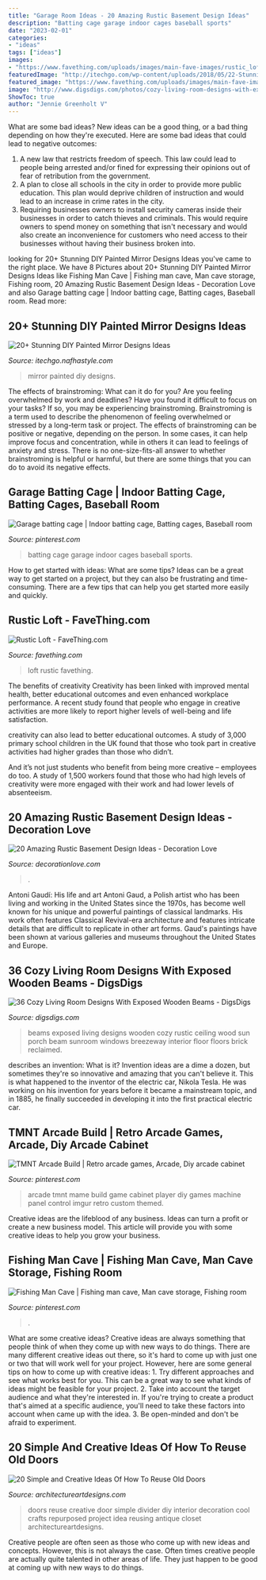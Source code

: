 ```yaml
---
title: "Garage Room Ideas - 20 Amazing Rustic Basement Design Ideas"
description: "Batting cage garage indoor cages baseball sports"
date: "2023-02-01"
categories:
- "ideas"
tags: ["ideas"]
images:
- "https://www.favething.com/uploads/images/main-fave-images/rustic_loft-1.jpg"
featuredImage: "http://itechgo.com/wp-content/uploads/2018/05/22-Stunning-DIY-Painted-Mirror-Designs-Ideas-12-001.jpg"
featured_image: "https://www.favething.com/uploads/images/main-fave-images/rustic_loft-1.jpg"
image: "http://www.digsdigs.com/photos/cozy-living-room-designs-with-exposed-wooden-beams-17-554x795.jpg"
ShowToc: true
author: "Jennie Greenholt V"
---
```



What are some bad ideas?
New ideas can be a good thing, or a bad thing depending on how they're executed. Here are some bad ideas that could lead to negative outcomes: 
1. A new law that restricts freedom of speech. This law could lead to people being arrested and/or fined for expressing their opinions out of fear of retribution from the government. 
2. A plan to close all schools in the city in order to provide more public education. This plan would deprive children of instruction and would lead to an increase in crime rates in the city. 
3. Requiring businesses owners to install security cameras inside their businesses in order to catch thieves and criminals. This would require owners to spend money on something that isn't necessary and would also create an inconvenience for customers who need access to their businesses without having their business broken into. 

	

		
looking for 20+ Stunning DIY Painted Mirror Designs Ideas you've came to the right place. We have 8 Pictures about 20+ Stunning DIY Painted Mirror Designs Ideas like Fishing Man Cave | Fishing man cave, Man cave storage, Fishing room, 20 Amazing Rustic Basement Design Ideas - Decoration Love and also Garage batting cage | Indoor batting cage, Batting cages, Baseball room. Read more:
		
    
## 20+ Stunning DIY Painted Mirror Designs Ideas

<img loading=lazy src="http://itechgo.com/wp-content/uploads/2018/05/22-Stunning-DIY-Painted-Mirror-Designs-Ideas-12-001.jpg" onerror="this.onerror=null;this.src='https://tse4.mm.bing.net/th?id=OIP.8XCjvK4BykN9B5GNSHB_RgHaJX&amp;pid=15.1';" alt="20+ Stunning DIY Painted Mirror Designs Ideas">

_Source: itechgo.nafhastyle.com_

>mirror painted diy designs. 

	

The effects of brainstroming: What can it do for you?
Are you feeling overwhelmed by work and deadlines? Have you found it difficult to focus on your tasks? If so, you may be experiencing brainstroming. Brainstroming is a term used to describe the phenomenon of feeling overwhelmed or stressed by a long-term task or project. The effects of brainstroming can be positive or negative, depending on the person. In some cases, it can help improve focus and concentration, while in others it can lead to feelings of anxiety and stress. There is no one-size-fits-all answer to whether brainstroming is helpful or harmful, but there are some things that you can do to avoid its negative effects.

    
## Garage Batting Cage | Indoor Batting Cage, Batting Cages, Baseball Room

<img loading=lazy src="https://i.pinimg.com/736x/29/c0/5f/29c05fbde294c38d92785574761bb3a0.jpg" onerror="this.onerror=null;this.src='https://tse2.mm.bing.net/th?id=OIP.9QI6GM-cmGWS3vteQJgl2QHaKw&amp;pid=15.1';" alt="Garage batting cage | Indoor batting cage, Batting cages, Baseball room">

_Source: pinterest.com_

>batting cage garage indoor cages baseball sports. 

	

How to get started with ideas: What are some tips?
Ideas can be a great way to get started on a project, but they can also be frustrating and time-consuming. There are a few tips that can help you get started more easily and quickly.

    
## Rustic Loft - FaveThing.com

<img loading=lazy src="https://www.favething.com/uploads/images/main-fave-images/rustic_loft-1.jpg" onerror="this.onerror=null;this.src='https://tse4.mm.bing.net/th?id=OIP.eCdj4JOXrkta1yv6kbnVoAHaK7&amp;pid=15.1';" alt="Rustic Loft - FaveThing.com">

_Source: favething.com_

>loft rustic favething. 

	

The benefits of creativity
Creativity has been linked with improved mental health, better educational outcomes and even enhanced workplace performance.
A recent study found that people who engage in creative activities are more likely to report higher levels of well-being and life satisfaction.

 creativity can also lead to better educational outcomes. A study of 3,000 primary school children in the UK found that those who took part in creative activities had higher grades than those who didn’t.

And it’s not just students who benefit from being more creative – employees do too. A study of 1,500 workers found that those who had high levels of creativity were more engaged with their work and had lower levels of absenteeism.

    
## 20 Amazing Rustic Basement Design Ideas - Decoration Love

<img loading=lazy src="https://www.decorationlove.com/wp-content/uploads/2016/06/Vintage-Rustic-Basement-Design.jpg" onerror="this.onerror=null;this.src='https://tse3.mm.bing.net/th?id=OIP.pcpD1RZUk6Vzo1kl4GV7sgHaLH&amp;pid=15.1';" alt="20 Amazing Rustic Basement Design Ideas - Decoration Love">

_Source: decorationlove.com_

>. 

	

Antoni Gaudí: His life and art
Antoni Gaud, a Polish artist who has been living and working in the United States since the 1970s, has become well known for his unique and powerful paintings of classical landmarks. His work often features Classical Revival-era architecture and features intricate details that are difficult to replicate in other art forms. Gaud's paintings have been shown at various galleries and museums throughout the United States and Europe.

    
## 36 Cozy Living Room Designs With Exposed Wooden Beams - DigsDigs

<img loading=lazy src="http://www.digsdigs.com/photos/cozy-living-room-designs-with-exposed-wooden-beams-17-554x795.jpg" onerror="this.onerror=null;this.src='https://tse1.mm.bing.net/th?id=OIP.7bfRPetPypwNW2wuzX5hLgHaKo&amp;pid=15.1';" alt="36 Cozy Living Room Designs With Exposed Wooden Beams - DigsDigs">

_Source: digsdigs.com_

>beams exposed living designs wooden cozy rustic ceiling wood sun porch beam sunroom windows breezeway interior floor floors brick reclaimed. 

	

describes an invention: What is it?
Invention ideas are a dime a dozen, but sometimes they're so innovative and amazing that you can't believe it. This is what happened to the inventor of the electric car, Nikola Tesla. He was working on his invention for years before it became a mainstream topic, and in 1885, he finally succeeded in developing it into the first practical electric car.

    
## TMNT Arcade Build | Retro Arcade Games, Arcade, Diy Arcade Cabinet

<img loading=lazy src="https://i.pinimg.com/736x/cf/a4/db/cfa4db882c36d0b37739f9d76ea5147f.jpg" onerror="this.onerror=null;this.src='https://tse4.mm.bing.net/th?id=OIP.VRTqjCMsbx7u_37kal1shgHaJ3&amp;pid=15.1';" alt="TMNT Arcade Build | Retro arcade games, Arcade, Diy arcade cabinet">

_Source: pinterest.com_

>arcade tmnt mame build game cabinet player diy games machine panel control imgur retro custom themed. 

	

Creative ideas are the lifeblood of any business. Ideas can turn a profit or create a new business model. This article will provide you with some creative ideas to help you grow your business.

    
## Fishing Man Cave | Fishing Man Cave, Man Cave Storage, Fishing Room

<img loading=lazy src="https://i.pinimg.com/736x/c0/ba/8c/c0ba8c9da4678fa4a667874b37e9063a.jpg" onerror="this.onerror=null;this.src='https://tse2.mm.bing.net/th?id=OIP.epM9_hmE2MB8Ds11qGV7dAHaLG&amp;pid=15.1';" alt="Fishing Man Cave | Fishing man cave, Man cave storage, Fishing room">

_Source: pinterest.com_

>. 

	

What are some creative ideas?
Creative ideas are always something that people think of when they come up with new ways to do things. There are many different creative ideas out there, so it's hard to come up with just one or two that will work well for your project. However, here are some general tips on how to come up with creative ideas: 1. Try different approaches and see what works best for you. This can be a great way to see what kinds of ideas might be feasible for your project. 2. Take into account the target audience and what they're interested in. If you're trying to create a product that's aimed at a specific audience, you'll need to take these factors into account when came up with the idea. 3. Be open-minded and don't be afraid to experiment.

    
## 20 Simple And Creative Ideas Of How To Reuse Old Doors

<img loading=lazy src="http://www.architectureartdesigns.com/wp-content/uploads/2013/04/ArchitectureArtDesigns-152.jpg" onerror="this.onerror=null;this.src='https://tse2.mm.bing.net/th?id=OIP.ngN-VJzFRgJgV8xr-xsFGAHaJC&amp;pid=15.1';" alt="20 Simple and Creative Ideas Of How To Reuse Old Doors">

_Source: architectureartdesigns.com_

>doors reuse creative door simple divider diy interior decoration cool crafts repurposed project idea reusing antique closet architectureartdesigns. 

	

Creative people are often seen as those who come up with new ideas and concepts. However, this is not always the case. Often times creative people are actually quite talented in other areas of life. They just happen to be good at coming up with new ways to do things.

